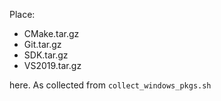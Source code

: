 Place:
- CMake.tar.gz
- Git.tar.gz
- SDK.tar.gz
- VS2019.tar.gz

here. As collected from `collect_windows_pkgs.sh`
